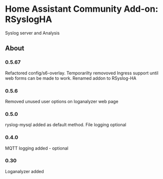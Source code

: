 # Home Assistant Community Add-on: RSyslogHA


Syslog server and Analysis

## About

### 0.5.67
Refactored config/s6-overlay. Temporarilty removoved Ingress support until web forms can be made to work.  Renamed addon to RSyslog-HA

### 0.5.6
Removed unused user options on loganalyzer web page

### 0.5.0
ryslog-mysql added as default method.  File logging optional

### 0.4.0
MQTT logging added - optional

### 0.30
Loganalyzer added


[Rsyslog]: https://www.bazarr.media/
[Loganalyzer]: https://sonarr.tv/
